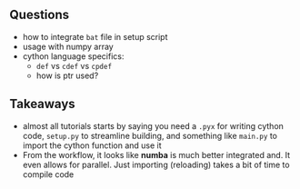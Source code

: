 ## Questions

- how to integrate `bat` file in setup script
- usage with numpy array
- cython language specifics: 
  * `def` vs `cdef` vs `cpdef`
  * how is ptr used?


## Takeaways
- almost all tutorials starts by saying you need a `.pyx` for writing cython code, `setup.py` to streamline
  building, and something like `main.py` to import the cython function and use it
- From the workflow, it looks like **numba** is much better integrated and. It even allows for parallel. 
  Just importing (reloading) takes a bit of time to compile code 
